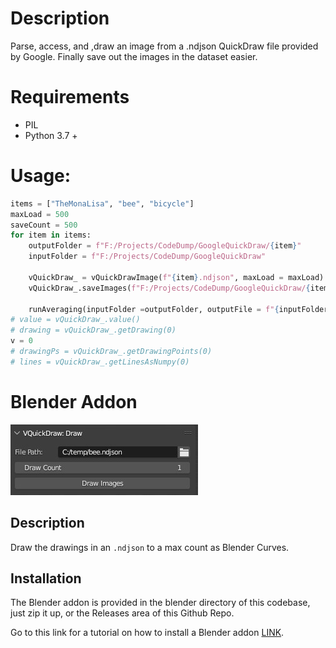 # Description
Parse, access, and ,draw an image from a .ndjson QuickDraw file provided by Google. Finally save out the images in the dataset easier.

# Requirements
- PIL
- Python 3.7 +

# Usage:
``` python
items = ["TheMonaLisa", "bee", "bicycle"]
maxLoad = 500
saveCount = 500
for item in items:
    outputFolder = f"F:/Projects/CodeDump/GoogleQuickDraw/{item}"
    inputFolder = f"F:/Projects/CodeDump/GoogleQuickDraw"
    
    vQuickDraw_ = vQuickDrawImage(f"{item}.ndjson", maxLoad = maxLoad)
    vQuickDraw_.saveImages(f"F:/Projects/CodeDump/GoogleQuickDraw/{item}", saveCount, thickness = 5)
    
    runAveraging(inputFolder =outputFolder, outputFile = f"{inputFolder}/{item}_Average.png",showImage=False)
# value = vQuickDraw_.value()
# drawing = vQuickDraw_.getDrawing(0)
v = 0
# drawingPs = vQuickDraw_.getDrawingPoints(0)
# lines = vQuickDraw_.getLinesAsNumpy(0)
```

# Blender Addon
![Image](.\blender\vQuickDrawDraw\media\vQuickDraw_DrawPanel.jpg)

## Description
Draw the drawings in an ```.ndjson``` to a max count as Blender Curves.
## Installation
The Blender addon is provided in the blender directory of this codebase, just zip it up, or the Releases area of this Github Repo.

Go to this link for a tutorial on how to install a Blender addon [LINK](https://github.com/rlguy/Blender-FLIP-Fluids/wiki/Addon-Installation-and-Uninstallation).
